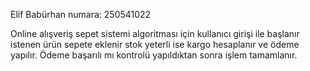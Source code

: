 Elif Babürhan
numara: 250541022

Online alışveriş sepet sistemi algoritması için kullanıcı girişi ile başlanır istenen ürün sepete eklenir stok yeterli ise kargo hesaplanır ve ödeme yapılır. Ödeme başarılı mı kontrolü yapıldıktan sonra işlem tamamlanır. 
